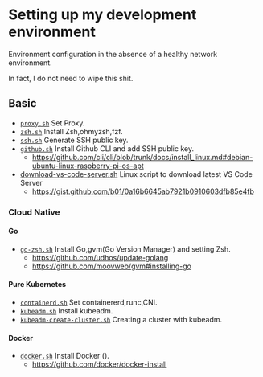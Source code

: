 # Setting up my development environment

Environment configuration in the absence of a healthy network environment.

In fact, I do not need to wipe this shit.

## Basic
* [`proxy.sh`](./proxy.sh) Set Proxy.
* [`zsh.sh`](./zsh.sh) Install Zsh,ohmyzsh,fzf.
* [`ssh.sh`](./ssh.sh) Generate SSH public key.
* [`github.sh`](./github.sh) Install Github CLI and add SSH public key.
    * https://github.com/cli/cli/blob/trunk/docs/install_linux.md#debian-ubuntu-linux-raspberry-pi-os-apt
* [download-vs-code-server.sh](./download-vs-code-server.sh) Linux script to download latest VS Code Server
    * https://gist.github.com/b01/0a16b6645ab7921b0910603dfb85e4fb

### Cloud Native
#### Go
* [`go-zsh.sh`](./go-zsh.sh) Install Go,gvm(Go Version Manager) and setting Zsh.
    * https://github.com/udhos/update-golang
    * https://github.com/moovweb/gvm#installing-go

#### Pure Kubernetes
* [`containerd.sh`](./containerd.sh) Set containererd,runc,CNI.
* [`kubeadm.sh`](./kubeadm.sh) Install kubeadm.
* [`kubeadm-create-cluster.sh`](./kubeadm-create-cluster.sh) Creating a cluster with kubeadm.

#### Docker
* [`docker.sh`](./docker.sh) Install Docker ().
    * https://github.com/docker/docker-install